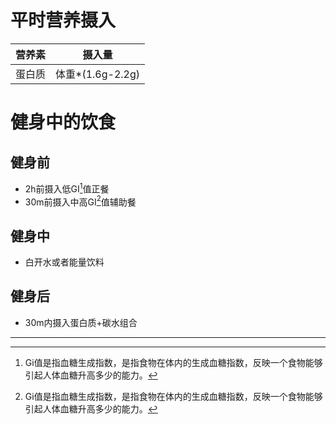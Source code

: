 # 平时营养摄入

| 营养素 |      摄入量      |
|:------:|:----------------:|
| 蛋白质 | 体重*(1.6g-2.2g) |

# 健身中的饮食
## 健身前
- 2h前摄入低GI[^1]值正餐
- 30m前摄入中高GI[^1]值辅助餐
## 健身中
- 白开水或者能量饮料
## 健身后
- 30m内摄入蛋白质+碳水组合

---
[^1]: Gi值是指血糖生成指数，是指食物在体内的生成血糖指数，反映一个食物能够引起人体血糖升高多少的能力。